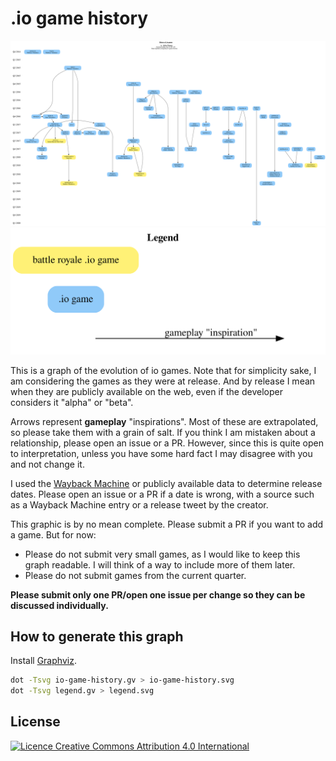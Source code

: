 # .io game history

![History of .io games graph](io-game-history.svg)
![legend](legend.svg)

This is a graph of the evolution of io games.
Note that for simplicity sake, I am considering the games as they were at release. And by release I mean when they are publicly available on the web, even if the developer considers it "alpha" or "beta".

Arrows represent **gameplay** "inspirations". Most of these are extrapolated, so please take them with a grain of salt.
If you think I am mistaken about a relationship, please open an issue or a PR. However, since this is quite open to interpretation, unless you have some hard fact I may disagree with you and not change it.

I used the [Wayback Machine](https://web.archive.org/) or publicly available data to determine release dates. Please open an issue or a PR if a date is wrong, with a source such as a Wayback Machine entry or a release tweet by the creator.

This graphic is by no mean complete. Please submit a PR if you want to add a game.
But for now:

- Please do not submit very small games, as I would like to keep this graph readable. I will think of a way to include more of them later.
- Please do not submit games from the current quarter.

**Please submit only one PR/open one issue per change so they can be discussed individually.**

## How to generate this graph

Install [Graphviz](https://www.graphviz.org/).

```sh
dot -Tsvg io-game-history.gv > io-game-history.svg
dot -Tsvg legend.gv > legend.svg
```

## License

[![Licence Creative Commons Attribution 4.0 International](https://i.creativecommons.org/l/by/4.0/88x31.png)](http://creativecommons.org/licenses/by/4.0/)
